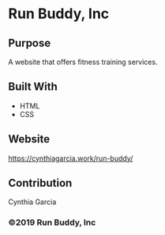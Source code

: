 # Run Buddy, Inc

## Purpose
A website that offers fitness training services. 

## Built With
* HTML
* CSS

## Website
https://cynthiagarcia.work/run-buddy/

## Contribution
Cynthia Garcia

### ©️2019 Run Buddy, Inc 
